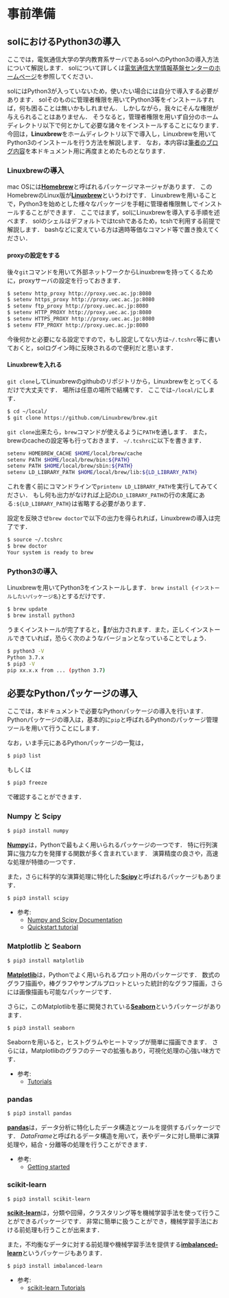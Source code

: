 # 事前準備

## solにおけるPython3の導入

ここでは，電気通信大学の学内教育系サーバであるsolへのPython3の導入方法について解説します．
solについて詳しくは[電気通信大学情報基盤センターのホームページ](https://www.cc.uec.ac.jp/)を参照してください．

solにはPython3が入っていないため，使いたい場合には自分で導入する必要があります．
solそのものに管理者権限を用いてPython3等をインストールすれば，何も困ることは無いかもしれません．
しかしながら，我々にそんな権限が与えられることはありません．
そうなると，管理者権限を用いず自分のホームディレクトリ以下で何とかして必要な諸々をインストールすることになります．
今回は，**Linuxbrew**をホームディレクトリ以下で導入し，Linuxbrewを用いてPython3のインストールを行う方法を解説します．
なお，本内容は[筆者のブログ内容](https://nersonu.hatenablog.com/entry/2018/12/17/000000)を本ドキュメント用に再度まとめたものとなります．

### Linuxbrewの導入

mac OSには[**Homebrew**](https://brew.sh/index_ja)と呼ばれるパッケージマネージャがあります．
このHomebrewのLinux版が[**Linuxbrew**](http://linuxbrew.sh/)というわけです．
Linuxbrewを用いることで，Python3を始めとした様々なパッケージを手軽に管理者権限無しでインストールすることができます．
ここではまず，solにLinuxbrewを導入する手順を述べます．
solのシェルはデフォルトではtcshであるため，tcshで利用する前提で解説します．
bashなどに変えている方は適時等価なコマンド等で置き換えてください．

#### proxyの設定をする

後々`git`コマンドを用いて外部ネットワークからLinuxbrewを持ってくるために，proxyサーバの設定を行っておきます．

```sh
$ setenv http_proxy http://proxy.uec.ac.jp:8080
$ setenv https_proxy http://proxy.uec.ac.jp:8080
$ setenv ftp_proxy http://proxy.uec.ac.jp:8080
$ setenv HTTP_PROXY http://proxy.uec.ac.jp:8080
$ setenv HTTPS_PROXY http://proxy.uec.ac.jp:8080
$ setenv FTP_PROXY http://proxy.uec.ac.jp:8080
```

今後何かと必要になる設定ですので，もし設定してない方は`~/.tcshrc`等に書いておくと，solログイン時に反映されるので便利だと思います．

#### Linuxbrewを入れる

`git clone`してLinuxbrewのgithubのリポジトリから，Linuxbrewをとってくるだけで大丈夫です．
場所は任意の場所で結構です．
ここでは`~/local/`にします．

```sh
$ cd ~/local/
$ git clone https://github.com/Linuxbrew/brew.git
```

`git clone`出来たら，`brew`コマンドが使えるように`PATH`を通します．
また，brewのcacheの設定等も行っておきます．
`~/.tcshrc`に以下を書きます．

```sh
setenv HOMEBREW_CACHE $HOME/local/brew/cache
setenv PATH $HOME/local/brew/bin:${PATH}
setenv PATH $HOME/local/brew/sbin:${PATH}
setenv LD_LIBRARY_PATH $HOME/local/brew/lib:${LD_LIBRARY_PATH}
```

これを書く前にコマンドラインで`printenv LD_LIBRARY_PATH`を実行してみてください．
もし何も出力がなければ上記の`LD_LIBRARY_PATH`の行の末尾にある`:${LD_LIBRARY_PATH}`は省略する必要があります．

設定を反映させ`brew doctor`で以下の出力を得られれば，Linuxbrewの導入は完了です．

```sh
$ source ~/.tcshrc
$ brew doctor
Your system is ready to brew
```

### Python3の導入

Linuxbrewを用いてPython3をインストールします．
`brew install {インストールしたいパッケージ名}`とするだけです．

```sh
$ brew update
$ brew install python3
```

うまくインストールが完了すると，🍺が出力されます．また，正しくインストールできていれば，恐らく次のようなバージョンとなっていることでしょう．

```sh
$ python3 -V
Python 3.7.x
$ pip3 -V
pip xx.x.x from ... (python 3.7)
```

## 必要なPythonパッケージの導入

ここでは，本ドキュメントで必要なPythonパッケージの導入を行います．
Pythonパッケージの導入は，基本的に`pip`と呼ばれるPythonのパッケージ管理ツールを用いて行うことにします．

なお，いま手元にあるPythonパッケージの一覧は，

```sh
$ pip3 list
```

もしくは

```sh
$ pip3 freeze
```

で確認することができます．

### Numpy と Scipy

```sh
$ pip3 install numpy
```

[**Numpy**](http://www.numpy.org/)は，Pythonで最もよく用いられるパッケージの一つです．
特に行列演算に強力な力を発揮する関数が多く含まれています．
演算精度の良さや，高速な処理が特徴の一つです．

また，さらに科学的な演算処理に特化した[**Scipy**](https://www.scipy.org/scipylib/index.html)と呼ばれるパッケージもあります．

```sh
$ pip3 install scipy
```

- 参考:
  - [Numpy and Scipy Documentation](https://docs.scipy.org/doc/)
  - [Quickstart tutorial](https://docs.scipy.org/doc/numpy/user/quickstart.html)

### Matplotlib と Seaborn

```sh
$ pip3 install matplotlib
```

[**Matplotlib**](https://matplotlib.org/)は，Pythonでよく用いられるプロット用のパッケージです．
数式のグラフ描画や，棒グラフやサンプルプロットといった統計的なグラフ描画，さらには画像描画も可能なパッケージです．

さらに，このMatplotlibを基に開発されている[**Seaborn**](https://seaborn.pydata.org/)というパッケージがあります．

```sh
$ pip3 install seaborn
```

Seabornを用いると，ヒストグラムやヒートマップが簡単に描画できます．
さらには，Matplotlibのグラフのテーマの拡張もあり，可視化処理の心強い味方です．

- 参考:
  - [Tutorials](https://matplotlib.org/tutorials/index.html)

### pandas

```sh
$ pip3 install pandas
```

[**pandas**](https://pandas.pydata.org/)は，データ分析に特化したデータ構造とツールを提供するパッケージです．
*DataFrame*と呼ばれるデータ構造を用いて，表やデータに対し簡単に演算処理や，結合・分離等の処理を行うことができます．

- 参考:
  - [Getting started](http://pandas.pydata.org/pandas-docs/stable/getting_started/index.html)

### scikit-learn

```sh
$ pip3 install scikit-learn
```

[**scikit-learn**](https://scikit-learn.org/)は，分類や回帰，クラスタリング等を機械学習手法を使って行うことができるパッケージです．
非常に簡単に扱うことができ，機械学習手法における前処理も行うことが出来ます．

また，不均衡なデータに対する前処理や機械学習手法を提供する[**imbalanced-learn**](https://imbalanced-learn.readthedocs.io/en/stable/)というパッケージもあります．

```sh
$ pip3 install imbalanced-learn
```

- 参考:
  - [scikit-learn Tutorials](https://scikit-learn.org/stable/tutorial/index.html)
